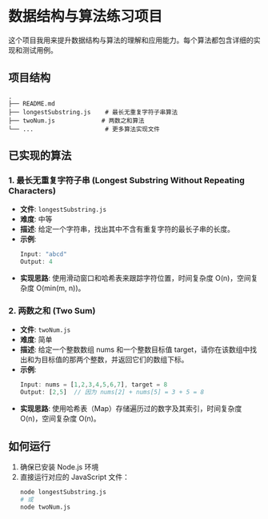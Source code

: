 # 数据结构与算法练习项目

这个项目我用来提升数据结构与算法的理解和应用能力。每个算法都包含详细的实现和测试用例。

## 项目结构

```
.
├── README.md
├── longestSubstring.js    # 最长无重复字符子串算法
├── twoNum.js             # 两数之和算法
└── ...                    # 更多算法实现文件
```

## 已实现的算法

### 1. 最长无重复字符子串 (Longest Substring Without Repeating Characters)

- **文件**: `longestSubstring.js`
- **难度**: 中等
- **描述**: 给定一个字符串，找出其中不含有重复字符的最长子串的长度。
- **示例**:
  ```javascript
  Input: "abcd"
  Output: 4
  ```
- **实现思路**: 使用滑动窗口和哈希表来跟踪字符位置，时间复杂度 O(n)，空间复杂度 O(min(m, n))。

### 2. 两数之和 (Two Sum)

- **文件**: `twoNum.js`
- **难度**: 简单
- **描述**: 给定一个整数数组 nums 和一个整数目标值 target，请你在该数组中找出和为目标值的那两个整数，并返回它们的数组下标。
- **示例**:
  ```javascript
  Input: nums = [1,2,3,4,5,6,7], target = 8
  Output: [2,5]  // 因为 nums[2] + nums[5] = 3 + 5 = 8
  ```
- **实现思路**: 使用哈希表（Map）存储遍历过的数字及其索引，时间复杂度 O(n)，空间复杂度 O(n)。

## 如何运行

1. 确保已安装 Node.js 环境
2. 直接运行对应的 JavaScript 文件：
   ```bash
   node longestSubstring.js
   # 或
   node twoNum.js
   ```
